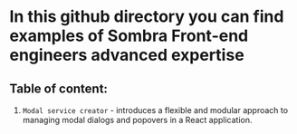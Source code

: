 # In this github directory you can find examples of Sombra Front-end engineers advanced expertise

## Table of content:
1. `Modal service creator` - introduces a flexible and modular approach to managing modal dialogs and popovers in a React application. 